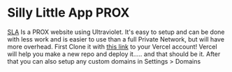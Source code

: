 # Silly Little App PROX
[SLA](https://github.com/DamianSwanAAJHS2/acprox) Is a PROX website using Ultraviolet. 
It's easy to setup and can be done with less work and is easier to use than a full Private Network, but will have more overhead.
First Clone it with [this link](https://vercel.com/new/git/external?repository-url=https://github.com/DamianSwanAAJHS2/acprox) to your Vercel account!
Vercel will help you make a new repo and deploy it..... and that should be it.
After that you can also setup any custom domains in Settings > Domains
